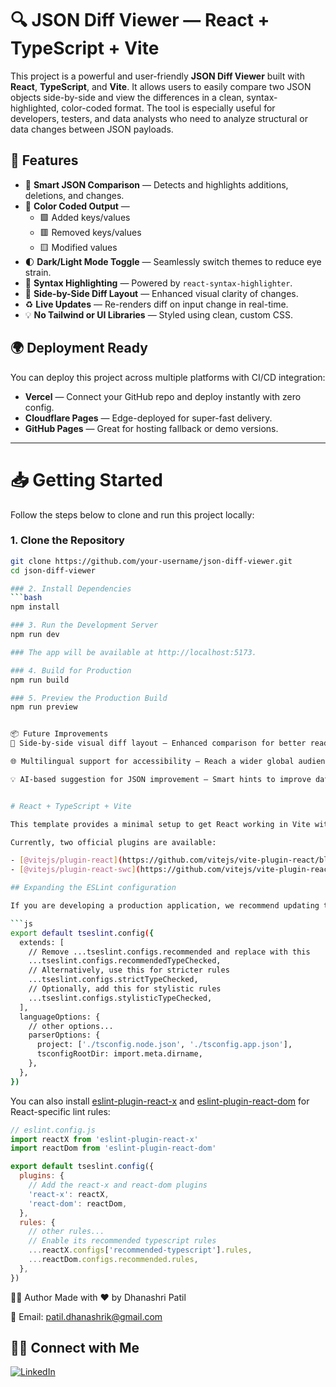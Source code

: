 # 🔍 JSON Diff Viewer — React + TypeScript + Vite

This project is a powerful and user-friendly **JSON Diff Viewer** built with **React**, **TypeScript**, and **Vite**. It allows users to easily compare two JSON objects side-by-side and view the differences in a clean, syntax-highlighted, color-coded format. The tool is especially useful for developers, testers, and data analysts who need to analyze structural or data changes between JSON payloads.

## 🚀 Features

- 🧠 **Smart JSON Comparison** — Detects and highlights additions, deletions, and changes.
- 🌈 **Color Coded Output** — 
  - 🟩 Added keys/values
  - 🟥 Removed keys/values
  - 🟨 Modified values
- 🌓 **Dark/Light Mode Toggle** — Seamlessly switch themes to reduce eye strain.
- 🧾 **Syntax Highlighting** — Powered by `react-syntax-highlighter`.
- 🧩 **Side-by-Side Diff Layout** — Enhanced visual clarity of changes.
- ♻️ **Live Updates** — Re-renders diff on input change in real-time.
- 💡 **No Tailwind or UI Libraries** — Styled using clean, custom CSS.

## 🌍 Deployment Ready

You can deploy this project across multiple platforms with CI/CD integration:
- **Vercel** — Connect your GitHub repo and deploy instantly with zero config.
- **Cloudflare Pages** — Edge-deployed for super-fast delivery.
- **GitHub Pages** — Great for hosting fallback or demo versions.

---

# 📥 Getting Started

Follow the steps below to clone and run this project locally:

### 1. Clone the Repository

```bash
git clone https://github.com/your-username/json-diff-viewer.git
cd json-diff-viewer

### 2. Install Dependencies
```bash
npm install

### 3. Run the Development Server
npm run dev

### The app will be available at http://localhost:5173.

### 4. Build for Production
npm run build

### 5. Preview the Production Build
npm run preview


📦 Future Improvements
🔁 Side-by-side visual diff layout — Enhanced comparison for better readability.

🌐 Multilingual support for accessibility — Reach a wider global audience.

💡 AI-based suggestion for JSON improvement — Smart hints to improve data quality and structure.


# React + TypeScript + Vite

This template provides a minimal setup to get React working in Vite with HMR and some ESLint rules.

Currently, two official plugins are available:

- [@vitejs/plugin-react](https://github.com/vitejs/vite-plugin-react/blob/main/packages/plugin-react/README.md) uses [Babel](https://babeljs.io/) for Fast Refresh
- [@vitejs/plugin-react-swc](https://github.com/vitejs/vite-plugin-react-swc) uses [SWC](https://swc.rs/) for Fast Refresh

## Expanding the ESLint configuration

If you are developing a production application, we recommend updating the configuration to enable type-aware lint rules:

```js
export default tseslint.config({
  extends: [
    // Remove ...tseslint.configs.recommended and replace with this
    ...tseslint.configs.recommendedTypeChecked,
    // Alternatively, use this for stricter rules
    ...tseslint.configs.strictTypeChecked,
    // Optionally, add this for stylistic rules
    ...tseslint.configs.stylisticTypeChecked,
  ],
  languageOptions: {
    // other options...
    parserOptions: {
      project: ['./tsconfig.node.json', './tsconfig.app.json'],
      tsconfigRootDir: import.meta.dirname,
    },
  },
})
```

You can also install [eslint-plugin-react-x](https://github.com/Rel1cx/eslint-react/tree/main/packages/plugins/eslint-plugin-react-x) and [eslint-plugin-react-dom](https://github.com/Rel1cx/eslint-react/tree/main/packages/plugins/eslint-plugin-react-dom) for React-specific lint rules:

```js
// eslint.config.js
import reactX from 'eslint-plugin-react-x'
import reactDom from 'eslint-plugin-react-dom'

export default tseslint.config({
  plugins: {
    // Add the react-x and react-dom plugins
    'react-x': reactX,
    'react-dom': reactDom,
  },
  rules: {
    // other rules...
    // Enable its recommended typescript rules
    ...reactX.configs['recommended-typescript'].rules,
    ...reactDom.configs.recommended.rules,
  },
})
```

🧑‍🎓 Author
Made with ❤️ by Dhanashri Patil

📧 Email: patil.dhanashrik@gmail.com

## 👩‍💻 Connect with Me

[![LinkedIn](https://img.shields.io/badge/LinkedIn-blue?style=flat&logo=linkedin)](https://www.linkedin.com/in/dhanashri-patil24/) 

